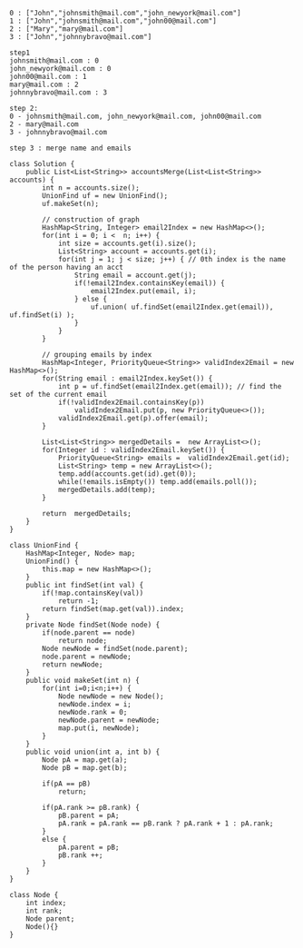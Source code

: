 

    0 : ["John","johnsmith@mail.com","john_newyork@mail.com"]
    1 : ["John","johnsmith@mail.com","john00@mail.com"] 
    2 : ["Mary","mary@mail.com"] 
    3 : ["John","johnnybravo@mail.com"] 
    
    step1
    johnsmith@mail.com : 0 
    john_newyork@mail.com : 0 
    john00@mail.com : 1 
    mary@mail.com : 2 
    johnnybravo@mail.com : 3 
    
    step 2: 
    0 - johnsmith@mail.com, john_newyork@mail.com, john00@mail.com 
    2 - mary@mail.com 
    3 - johnnybravo@mail.com

    step 3 : merge name and emails


```
class Solution {
    public List<List<String>> accountsMerge(List<List<String>> accounts) {
        int n = accounts.size();
        UnionFind uf = new UnionFind();
        uf.makeSet(n);
        
        // construction of graph
        HashMap<String, Integer> email2Index = new HashMap<>();
        for(int i = 0; i <  n; i++) {
            int size = accounts.get(i).size();
            List<String> account = accounts.get(i);
            for(int j = 1; j < size; j++) { // 0th index is the name of the person having an acct
                String email = account.get(j);
                if(!email2Index.containsKey(email)) {
                    email2Index.put(email, i);
                } else {
                    uf.union( uf.findSet(email2Index.get(email)),  uf.findSet(i) );
                }
            }
        }
        
        // grouping emails by index
        HashMap<Integer, PriorityQueue<String>> validIndex2Email = new HashMap<>();
        for(String email : email2Index.keySet()) {
            int p = uf.findSet(email2Index.get(email)); // find the set of the current email
            if(!validIndex2Email.containsKey(p))
                validIndex2Email.put(p, new PriorityQueue<>());
            validIndex2Email.get(p).offer(email);
        }
        
        List<List<String>> mergedDetails =  new ArrayList<>();
        for(Integer id : validIndex2Email.keySet()) {
            PriorityQueue<String> emails =  validIndex2Email.get(id);
            List<String> temp = new ArrayList<>();
            temp.add(accounts.get(id).get(0));
            while(!emails.isEmpty()) temp.add(emails.poll());
            mergedDetails.add(temp);
        }
        
        return  mergedDetails;
    }
}

class UnionFind {
    HashMap<Integer, Node> map;
    UnionFind() {
        this.map = new HashMap<>();
    }
    public int findSet(int val) {
        if(!map.containsKey(val))
            return -1;
        return findSet(map.get(val)).index;
    }
    private Node findSet(Node node) {
        if(node.parent == node)
            return node;
        Node newNode = findSet(node.parent);
        node.parent = newNode;
        return newNode;
    }
    public void makeSet(int n) {
        for(int i=0;i<n;i++) {
            Node newNode = new Node();
            newNode.index = i;
            newNode.rank = 0;
            newNode.parent = newNode;
            map.put(i, newNode);
        }
    }
    public void union(int a, int b) {
        Node pA = map.get(a);
        Node pB = map.get(b);
        
        if(pA == pB)
            return;
        
        if(pA.rank >= pB.rank) {
            pB.parent = pA;
            pA.rank = pA.rank == pB.rank ? pA.rank + 1 : pA.rank;
        }
        else {
            pA.parent = pB;
            pB.rank ++;
        }
    }
}

class Node {
    int index;
    int rank;
    Node parent;
    Node(){}
}
```

